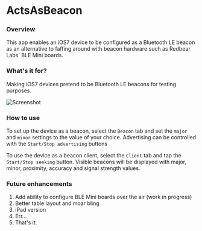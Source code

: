 ActsAsBeacon
============

### Overview

This app enables an iOS7 device to be configured as a Bluetooth LE beacon as an alternative to faffing around with beacon hardware such as Redbear Labs' BLE Mini boards.

### What's it for?

Making iOS7 devices pretend to be Bluetooth LE beacons for testing purposes.

![Screenshot](https://raw.github.com/timd/ActsAsBeacon/master/screenshot.png)

### How to use

To set up the device as a beacon, select the `Beacon` tab and set the `major` and `minor` settings to the value of your choice.  Advertising can be controlled with the `Start/Stop advertising` buttons

To use the device as a beacon client, select the `Client` tab and tap the `Start/Stop seeking` button.
Visible beacons will be displayed with major, minor, proximity, accuracy and signal strength values.

### Future enhancements

1. Add ability to configure BLE Mini boards over the air (work in progress)
1. Better table layout and moar bling
1. iPad version
1. Err...
1. That's it.